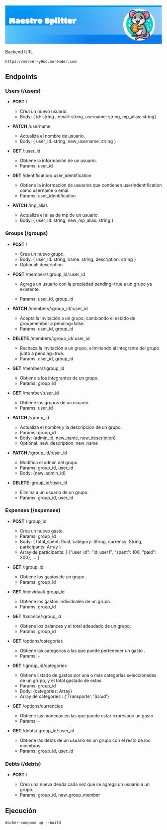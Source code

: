 ![Cover Image](portada-splitter.png)

Backend URL

```
https://server-y9uq.onrender.com
```

## Endpoints

### Users (/users)

- **POST** /

  - Crea un nuevo usuario.
  - Body: { id: string , email: string, username: string, mp_alias: string}

- **PATCH** /username

  - Actualiza el nombre de usuario.
  - Body: { user_id: string, new_username: string }

- **GET** /:user_id

  - Obtiene la información de un usuario.
  - Params: user_id

- **GET** /identification/:user_identification
  - Obtiene la información de usuarios que contienen userIndentification como username o emai.
  - Params: user_identification

- **PATCH** /mp_alias

  - Actualiza el alias de mp de un usuario.
  - Body: { user_id: string, new_mp_alias: string }

### Groups (/groups)

- **POST** /

  - Crea un nuevo grupo.
  - Body: { user_id: string, name: string, description: string }
  - Optional: description

- **POST** /members/:group_id/:user_id

  - Agrega un usuario con la propiedad pending=true a un grupo ya existente.

  - Params: user_id, group_id

- **PATCH** /members/:group_id/:user_id

  - Acepta la invitación a un grupo, cambiando el estado de groupmember a pending=false.
  - Params: user_id, group_id

- **DELETE** /members/:group_id/:user_id

  - Rechaza la invitación a un grupo, eliminando al integrante del grupo junto a pending=true.
  - Params: user_id, group_id

- **GET** /members/:group_id

  - Obtiene a los integrantes de un grupo.
  - Params: group_id

- **GET** /member/:user_id

  - Obtiene los grupos de un usuario.
  - Params: user_id

- **PATCH** /:group_id

  - Actualiza el nombre y la descripción de un grupo.
  - Params: group_id
  - Body: {admin_id, new_name, new_description}
  - Optional: new_description, new_name

- **PATCH** /:group_id/:user_id

  - Modifica el admin del grupo.
  - Params: group_id, user_id
  - Body: {new_admin_id}

- **DELETE** :group_id/:user_id

  - Elimina a un usuario de un grupo.
  - Params: group_id, user_id

### Expenses (/expenses)

- **POST** /:group_id

  - Crea un nuevo gasto.
  - Params: group_id
  - Body: { total_spent: float, category: String, currency: String, participants: Array<Hash> }
  - Array de participants: [ {"user_id": "id_user1", "spent": 100, "paid": 200}, ... ]

- **GET** /:group_id

  - Obtiene los gastos de un grupo .
  - Params: group_id

- **GET** /individual/:group_id

  - Obtiene los gastos individuales de un grupo .
  - Params: group_id

- **GET** /balance/:group_id

  - Obtiene los balances y el total adeudado de un grupo.
  - Params: group_id

- **GET** /options/categories

  - Obtiene las categorias a las que puede pertenecer un gasto .
  - Params: -

- **GET** /:group_id/categories

  - Obtiene listado de gastos por una o más categorías seleccionadas de un grupo, y el total gastado de estos
  - Params: group_id
  - Body: {categories: Array<String>}
  - Array de categories : {'Transporte', 'Salud'}

- **GET** /options/currencies

  - Obtiene las monedas en las que puede estar expresado un gasto.
  - Params: -

- **GET** /debts/:group_id/:user_id

  - Obtiene las debts de un usuario en un grupo con el resto de los miembros
  - Params: group_id, user_id

### Debts (/debts)

- **POST** /

  - Crea una nueva deuda cada vez que se agrega un usuario a un grupo.
  - Params: group_id, new_group_member

## Ejecución

```
docker-compose up --build
```
